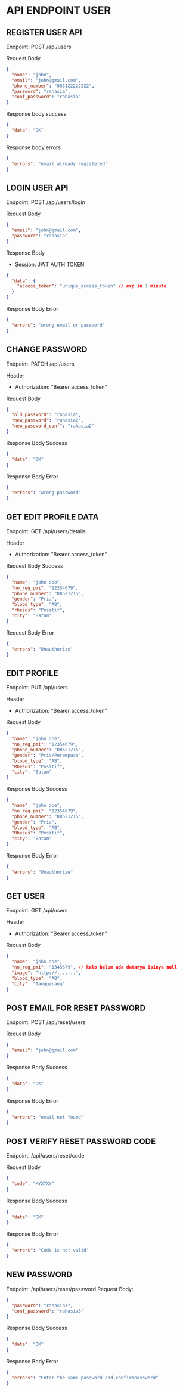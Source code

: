 # API ENDPOINT USER

## REGISTER USER API

Endpoint: POST /api/users

Request Body 
```json
{
  "name": "john",
  "email": "john@gmail.com",
  "phone_number": "085122222222",
  "password": "rahasia",
  "conf_password": "rahasia"
}
```

Response body success 
```json
{
  "data": "OK"
}
```

Response body errors
```json
{
  "errors": "email already registered"
}
```

## LOGIN USER API

Endpoint: POST /api/users/login

Request Body
```json
{
  "email": "john@gmail.com",
  "password": "rahasia"
}
```

Response Body
- Session: JWT AUTH TOKEN
```json
{
  "data": {
    "access_token": "unique_access_token" // exp in 1 minute
  }
}
```

Response Body Error
```json
{
  "errors": "wrong email or password"
}
```

## CHANGE PASSWORD
Endpoint: PATCH /api/users

Header
- Authorization: "Bearer access_token"

Request Body

```json
{
  "old_password": "rahasia",
  "new_password": "rahasia2",
  "new_password_conf": "rahasia2"
}
```

Response Body Success
```json
{
  "data": "OK"
}
```

Response Body Error
```json
{
  "errors": "wrong password"
}
```

## GET EDIT PROFILE DATA
Endpoint: GET /api/users/details

Header
- Authorization: "Bearer access_token"

Request Body Success
```json
{
  "name": "john doe",
  "no_reg_pmi": "12354679",
  "phone_number": "08521215",
  "gender": "Pria",
  "blood_type": "AB",
  "rhesus": "Positif",
  "city": "Batam"
}
```

Request Body Error
```json
{
  "errors": "Unauthorize"
}
```

## EDIT PROFILE
Endpoint: PUT /api/users

Header
- Authorization: "Bearer access_token"

Request Body
```json
{
  "name": "john doe",
  "no_reg_pmi": "12354679",
  "phone_number": "08521215",
  "gender": "Pria/Perempuan",
  "blood_type": "AB",
  "Rhesus": "Positif",
  "city": "Batam" 
}
```

Response Body Success
```json
{
  "name": "john doe",
  "no_reg_pmi": "12354679",
  "phone_number": "08521215",
  "gender": "Pria",
  "blood_type": "AB",
  "Rhesus": "Positif",
  "city": "Batam"
}
```

Response Body Error
```json
{
  "errors": "Unauthorize"
}
```

## GET USER
Endpoint: GET /api/users

Header
- Authorization: "Bearer access_token"

Request Body
```json
{
  "name": "john doe",
  "no_reg_pmi": "1345679", // kalo belum ada datanya isinya null
  "image": "http://.......",
  "blood_type": "AB",
  "city": "Tanggerang"
}
```

## POST EMAIL FOR RESET PASSWORD
Endpoint: POST /api/reset/users

Request Body
```json
{
  "email": "john@gmail.com"
}
``` 

Response Body Success
```json
{
  "data": "OK"
}
```

Response Body Error
```json
{
  "errors": "email not found"
}
```

## POST VERIFY RESET PASSWORD CODE
Endpoint: /api/users/reset/code

Request Body
```json
{
  "code": "XYXYXY"
}
``` 
Response Body Success
```json
{
  "data": "OK"
}
```

Response Body Error
```json
{
  "errors": "Code is not valid"
}
```

## NEW PASSWORD 
Endpoint: /api/users/reset/password
Request Body:
```json
{
  "password": "rahasia3",
  "conf_password": "rahasia3"
}
```

Response Body Success
```json
{
  "data": "OK"
}
```

Response Body Error
```json
{
  "errors": "Enter the same password and confirmpassword"
}
```


